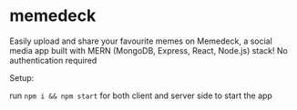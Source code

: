 # memedeck
Easily upload and share your favourite memes on Memedeck, a social media app built with MERN (MongoDB, Express, React, Node.js) stack! No authentication required

Setup:

run `npm i && npm start` for both client and server side to start the app
